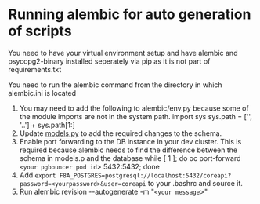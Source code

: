 # Running alembic for auto generation of scripts

You need to have your virtual environment setup and have alembic and psycopg2-binary installed seperately via pip as it is not part of requirements.txt

You need to run the alembic command from the directory in which alembic.ini is located

1. You may need to add the following to alembic/env.py because some of the module imports are not in the system path.
    import sys
    sys.path = ['', '..'] + sys.path[1:]
2. Update [models.py](../f8a_worker/models.py) to add the required changes to the schema.
3. Enable port forwarding to the DB instance in your dev cluster. This is required because alembic needs to find the 
   difference between the schema in models.p and the database 
    while [ 1 ]; do oc port-forward `<your pgbouncer pod id`> 5432:5432; done
4. Add `export F8A_POSTGRES=postgresql://localhost:5432/coreapi?password=<yourpassword>&user=coreapi` to your .bashrc and source it.    
5. Run alembic revision --autogenerate -m "`<your message`>"

